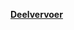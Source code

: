 [**Deelvervoer**](https://kaart.amsterdam.nl/deelvervoer?pk_vid=b3e1fba6a91d50fc168664148634d57d#52.3672/4.9165/52.3761/4.9421/brt/14264,14265,14331//)